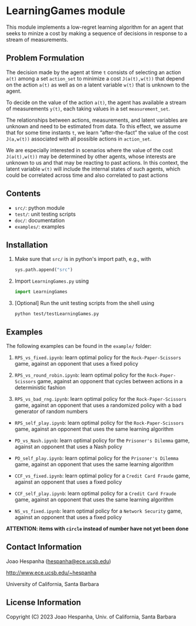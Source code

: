 # LearningGames module 

This module implements a low-regret learning algorithm for an agent that seeks to minize a cost by making a sequence of decisions in response to a stream of measurements.

## Problem Formulation

The decision made by the agent at time `t` consists of selecting an action `a(t)` among a set `action_set` to minimize a cost `J(a(t),w(t))` that depend on the action `a(t)` as well as on a latent variable `w(t)` that is unknown to the agent.

To decide on the value of the action `a(t)`, the agent has available a stream of measurements `y(t)`, each taking values in a set `measurement_set`.

The relationships between actions, measurements, and latent variables are unknown and need to be estimated from data. To this effect, we assume that for some time instants `t`, we learn “after-the-fact” the value of the cost `J(a,w(t))` associated with all possible actions in `action_set`.

We are especially interested in scenarios where the value of the cost `J(a(t),w(t))` may be determined by other agents, whose interests are unknown to us and that may be reacting to past actions. In this context, the latent variable `w(t)` will include the internal states of such agents, which could be correlated across time and also correlated to past actions

## Contents

+ `src/`:  python module
+ `test/`: unit testing scripts
+ `doc/`: documentation
+ `examples/`: examples

## Installation

1) Make sure that `src/` is in python's import path, e.g., with

    ```python
    sys.path.append("src")
    ```

2) Import `LearningGames.py` using

    ```python 
    import LearningGames
    ```

3) [Optional] Run the unit testing scripts from the shell using

    ```shell
    python test/testLearningGames.py
    ```

## Examples

The following examples can be found in the `example/` folder:

1. `RPS_vs_fixed.ipynb`: learn optimal policy for the `Rock-Paper-Scissors`   game, against an opponent that uses a fixed policy

2. `RPS_vs_round_robin.ipynb`: learn optimal policy for the `Rock-Paper-Scissors` game, against an opponent that cycles between actions in a deterministic fashion

3. `RPS_vs_bad_rng.ipynb`: learn optimal policy for the `Rock-Paper-Scissors`   game, against an opponent that uses a randomized policy with a bad generator of random numbers

- `RPS_self_play.ipynb`: learn optimal policy for the `Rock-Paper-Scissors`   game, against an opponent that uses the same learning algorithm

- `PD_vs_Nash.ipynb`: learn optimal policy for the `Prisoner's Dilemma` game, against an opponent that uses a Nash policy

- `PD_self_play.ipynb`: learn optimal policy for the `Prisoner's Dilemma` game, against an opponent that uses the same learning algorithm

- `CCF_vs_fixed.ipynb`: learn optimal policy for a `Credit Card Fraude` game, against an opponent that uses a fixed policy

- `CCF_self_play.ipynb`: learn optimal policy for a `Credit Card Fraude` game, against an opponent that uses the same learning algorithm

- `NS_vs_fixed.ipynb`: learn optimal policy for a `Network Security` game, against an opponent that uses a fixed policy

**ATTENTION: items with `circle` instead of number have not yet been done**

## Contact Information

Joao Hespanha (hespanha@ece.ucsb.edu)

http://www.ece.ucsb.edu/~hespanha

University of California, Santa Barbara

## License Information

Copyright (C) 2023 Joao Hespanha, Univ. of California, Santa Barbara

